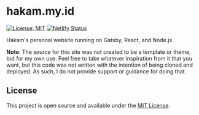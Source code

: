 # hakam.my.id

[![License: MIT](https://img.shields.io/badge/License-MIT-blue.svg)](https://opensource.org/licenses/MIT) [![Netlify Status](https://api.netlify.com/api/v1/badges/fbdbaee1-06e8-40c4-9829-fb62d4c25ff7/deploy-status)](https://app.netlify.com/sites/sad-bartik-e0d324/deploys)

Hakam's personal website running on Gatsby, React, and Node.js.

**Note**: The source for this site was not created to be a template or theme, but for my own use. Feel free to take whatever inspiration from it that you want, but this code was not written with the intention of being cloned and deployed. As such, I do not provide support or guidance for doing that.

## License
This project is open source and available under the [MIT License](LICENSE).